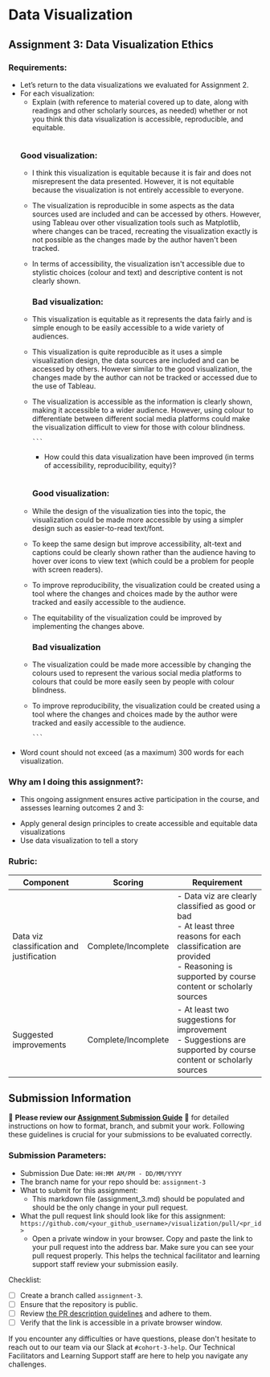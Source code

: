 # Data Visualization

## Assignment 3: Data Visualization Ethics

### Requirements:
- Let’s return to the data visualizations we evaluated for Assignment 2.  
- For each visualization: 
    - Explain (with reference to material covered up to date, along with readings and other scholarly sources, as needed) whether or not you think this data visualization is accessible, reproducible, and equitable. 
        ```
    ### Good visualization:
  - I think this visualization is equitable because it is fair and does not misrepresent the data 
    presented. However, it is not equitable because the visualization is not entirely accessible to everyone.
  - The visualization is reproducible in some aspects as the data sources used are included and can be accessed by 
    others. However, using Tableau over other visualization tools such as Matplotlib, where changes can be traced,         recreating the visualization exactly is not possible as the changes made by the author haven't been tracked.
  - In terms of accessibility, the visualization isn't accessible due to stylistic choices (colour and text) and           descriptive content is not clearly shown. 

    ### Bad visualization:
  - This visualization is equitable as it represents the data fairly and is simple enough to be easily accessible to       a wide variety of audiences.
  - This visualization is quite reproducible as it uses a simple visualization design, the data sources are included 
    and can be accessed by others. However similar to the good visualization, the changes made by the author can not 
    be tracked or accessed due to the use of Tableau.
  - The visualization is accessible as the information is clearly shown, making it accessible to a wider 
    audience. However, using colour to differentiate between different social media platforms could make the
    visualization difficult to view for those with colour blindness. 


        ```
    - How could this data visualization have been improved (in terms of accessibility, reproducibility, equity)?  
        ```
    ### Good visualization:
  - While the design of the visualization ties into the topic, the visualization could be made more accessible 
    by using a simpler design such as easier-to-read text/font. 
  - To keep the same design but improve accessibility, alt-text and captions could be clearly shown rather than 
    the audience having to hover over icons to view text (which could be a problem for people with screen 
    readers).
  - To improve reproducibility, the visualization could be created using a tool where the changes and choices 
    made by the author were tracked and easily accessible to the audience.
  - The equitability of the visualization could be improved by implementing the changes above. 

    ### Bad visualization
  - The visualization could be made more accessible by changing the colours used to represent the various social 
    media platforms to colours that could be more easily seen by people with colour blindness.
  - To improve reproducibility, the visualization could be created using a tool where the changes and choices 
    made by the author were tracked and easily accessible to the audience. 


        ```

- Word count should not exceed (as a maximum) 300 words for each visualization. 

### Why am I doing this assignment?:
- This ongoing assignment ensures active participation in the course, and assesses learning outcomes 2 and 3:  
* Apply general design principles to create accessible and equitable data visualizations
* Use data visualization to tell a story

### Rubric:
| Component               | Scoring   | Requirement                                                 |
|-------------------------|-----------|-------------------------------------------------------------|
| Data viz classification and justification | Complete/Incomplete | - Data viz are clearly classified as good or bad<br />- At least three reasons for each classification are provided<br />- Reasoning is supported by course content or scholarly sources |
| Suggested improvements  | Complete/Incomplete | - At least two suggestions for improvement<br />- Suggestions are supported by course content or scholarly sources |

## Submission Information

🚨 **Please review our [Assignment Submission Guide](https://github.com/UofT-DSI/onboarding/blob/main/onboarding_documents/submissions.md)** 🚨 for detailed instructions on how to format, branch, and submit your work. Following these guidelines is crucial for your submissions to be evaluated correctly.

### Submission Parameters:
* Submission Due Date: `HH:MM AM/PM - DD/MM/YYYY`
* The branch name for your repo should be: `assignment-3`
* What to submit for this assignment:
    * This markdown file (assignment_3.md) should be populated and should be the only change in your pull request.
* What the pull request link should look like for this assignment: `https://github.com/<your_github_username>/visualization/pull/<pr_id>`
    * Open a private window in your browser. Copy and paste the link to your pull request into the address bar. Make sure you can see your pull request properly. This helps the technical facilitator and learning support staff review your submission easily.

Checklist:
- [ ] Create a branch called `assignment-3`.
- [ ] Ensure that the repository is public.
- [ ] Review [the PR description guidelines](https://github.com/UofT-DSI/onboarding/blob/main/onboarding_documents/submissions.md#guidelines-for-pull-request-descriptions) and adhere to them.
- [ ] Verify that the link is accessible in a private browser window.

If you encounter any difficulties or have questions, please don't hesitate to reach out to our team via our Slack at `#cohort-3-help`. Our Technical Facilitators and Learning Support staff are here to help you navigate any challenges.
